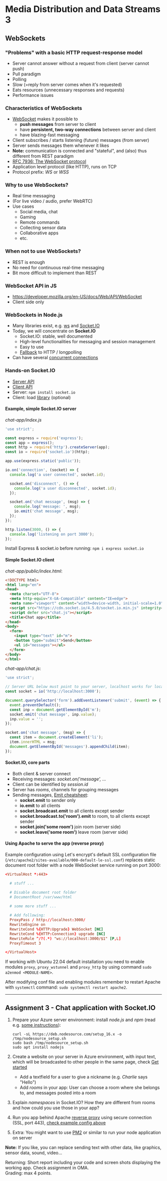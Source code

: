 # Media Distribution and Data Streams 3

## WebSockets

### "Problems" with a basic HTTP request-response model

- Server cannot answer without a request from client (server cannot push)
- Pull paradigm
- Polling
- Slow (=reply from server comes when it's requested)
- Eats resources (unnecessary responses and requests)
- Performance issues

### Characteristics of WebSockets

- [WebSocket](https://en.wikipedia.org/wiki/WebSocket) makes it possible to
  - **push messages** from server to client
  - have **persistent, two-way connections** between server and client
  - have blazing-fast messaging
- Client subscribes / starts listening (future) messages (from server)
- Server sends messages them whenever it likes
- **Note:** communication is connected and "stateful", and (also) thus different from REST paradigm
- [RFC 7936: The WebSocket protocol](https://tools.ietf.org/html/rfc6455)
- Application level protocol (like HTTP), runs on TCP
- Protocol prefix: _WS_ or _WSS_

### Why to use WebSockets?

- Real time messaging
- (For live video / audio, prefer WebRTC)
- Use cases
  - Social media, chat
  - Gaming
  - Remote commands
  - Collecting sensor data
  - Collaborative apps
  - etc.

### When not to use WebSockets?

- REST is enough
- No need for continuous real-time messaging
- Bit more difficult to implement than REST

### WebSocket API in JS 

- <https://developer.mozilla.org/en-US/docs/Web/API/WebSocket>
- Client side only

### WebSockets in Node.js

- Many libraries exist, e.g. [ws](https://www.npmjs.com/package/ws) and [Socket.IO](https://www.npmjs.com/package/socket.io)
- Today, we will concentrate on **Socket.IO**
  - Socket.IO: stable, well documented
  - High-level functionalities for messaging and session management
  - Easy to use
  - [Fallback](https://github.com/socketio/engine.io#goals) to HTTP / longpolling
- Can have several [concurrent connections](https://blog.jayway.com/2015/04/13/600k-concurrent-WebSocket-connections-on-aws-using-node-js/)

### Hands-on Socket.IO

- [Server API](https://socket.io/docs/v4/server-api/)
- [Client API](https://socket.io/docs/v4/client-api/)
- Server: `npm install socket.io`
- Client: load [library](https://github.com/socketio/socket.io-client/tree/master/dist) (optional)

#### Example, simple Socket.IO server

_chat-app/index.js_

```javascript
'use strict';

const express = require('express');
const app = express();
const http = require('http').createServer(app);
const io = require('socket.io')(http);

app.use(express.static('public'));

io.on('connection', (socket) => {
  console.log('a user connected', socket.id);

  socket.on('disconnect', () => {
    console.log('a user disconnected', socket.id);
  });

  socket.on('chat message', (msg) => {
    console.log('message: ', msg);
    io.emit('chat message', msg);
  });
});

http.listen(3000, () => {
  console.log('listening on port 3000');
});
```

Install Express & socket.io before running: `npm i express socket.io`

#### Simple Socket.IO client

_chat-app/public/index.html_:

```html
<!DOCTYPE html>
<html lang="en">
<head>
  <meta charset="UTF-8">
  <meta http-equiv="X-UA-Compatible" content="IE=edge">
  <meta name="viewport" content="width=device-width, initial-scale=1.0">
  <script src="https://cdn.socket.io/4.5.0/socket.io.min.js" integrity="sha384-7EyYLQZgWBi67fBtVxw60/OWl1kjsfrPFcaU0pp0nAh+i8FD068QogUvg85Ewy1k" crossorigin="anonymous"></script>
  <script defer src="chat.js"></script>
  <title>Chat app</title>
</head>
<body>
  <form>
    <input type="text" id="m">
    <button type="submit">Send</button>
    <ul id="messages"></ul>
  </form>
</body>
</html>
```

_chat-app/chat.js_:

```javascript
'use strict';

// Server URL below must point to your server, localhost works for local development/testing
const socket = io('http://localhost:3000');

document.querySelector('form').addEventListener('submit', (event) => {
  event.preventDefault();
  const inp = document.getElementById('m');
  socket.emit('chat message', inp.value);
  inp.value = '';
});

socket.on('chat message', (msg) => {
  const item = document.createElement('li');
  item.innerHTML = msg;
  document.getElementById('messages').appendChild(item);
});
```

#### Socket.IO, core parts

- Both client & server connect
- Receiving messages: *socket.on('message', ...*
- Client can be identified by *session.id*
- Server has _rooms_, channels for grouping messages
- Sending messages, [Emit cheatsheet](https://socket.io/docs/v4/emit-cheatsheet/):
  - **socket.emit** to sender only
  - **io.emit** to all clients
  - **socket.broadcast.emit** to all clients except sender
  - **socket.broadcast.to('room').emit** to room, to all clients except sender
  - **socket.join('some room')** join room (server side)
  - **socket.leave('some room')** leave room (server side)

#### Using Apache to serve the app (reverse proxy)

Example configuration using Let's encrypt's default SSL configuration file (`/etc/apache2/sites-available/000-default-le-ssl.conf`) replaces static document root folder with a node WebSocket service running on port 3000:

```conf
<VirtualHost *:443>

  # stuff ...

  # Disable document root folder
  # DocumentRoot /var/www/html
  
  # some more stuff ...

  # Add following:
  ProxyPass / http://localhost:3000/
  RewriteEngine on
  RewriteCond %{HTTP:Upgrade} WebSocket [NC]
  RewriteCond %{HTTP:Connection} upgrade [NC]
  RewriteRule ^/?(.*) "ws://localhost:3000/$1" [P,L]
  ProxyTimeout 3

</VirtualHost>
```

If working with Ubuntu 22.04 default installation you need to enable modules `proxy`, `proxy_wstunnel` and `proxy_http` by using command `sudo a2enmod <MODULE-NAME>`.

After modifying conf file and enabling modules remember to restart Apache with `systemctl` command: `sudo systemctl restart apache2`.

---

## Assignment 3 - Chat application with Socket.IO

1. Prepare your Azure server environment: install _node.js_ and _npm_ (read e.g. [some instructions](https://www.digitalocean.com/community/tutorials/how-to-install-node-js-on-ubuntu-20-04)):

    ```
    curl -sL https://deb.nodesource.com/setup_16.x -o /tmp/nodesource_setup.sh
    sudo bash /tmp/nodesource_setup.sh 
    sudo apt install nodejs
    ```
    
1. Create a website on your server in Azure environment, with input text, which will be broadcasted to other people in the same page, check [Get started](https://socket.io/get-started/chat)
    - Add a textfield for a user to give a nickname (e.g. *Charlie* says "Hello")
    - Add _rooms_ in your app: User can choose a room where she belongs to, and messages posted into a room
1. Explain _namespaces_ in Socket.IO? How they are different from rooms and how could you use those in your app?
1. Run you app behind Apache [reverse proxy](https://socket.io/docs/v4/reverse-proxy/) using secure connection (SSL, port 443), [check example config above](#using-apache-to-serve-the-app-reverse-proxy)
1. Extra: You might want to use [PM2](https://pm2.keymetrics.io/) or similar to run your node application on server

**Note:** If you like, you can replace sending text with other data, like graphics, sensor data, sound, video...

Returning: Short report including your code and screen shots displaying the working app. Check assignment in OMA.  
Grading: max 4 points.

